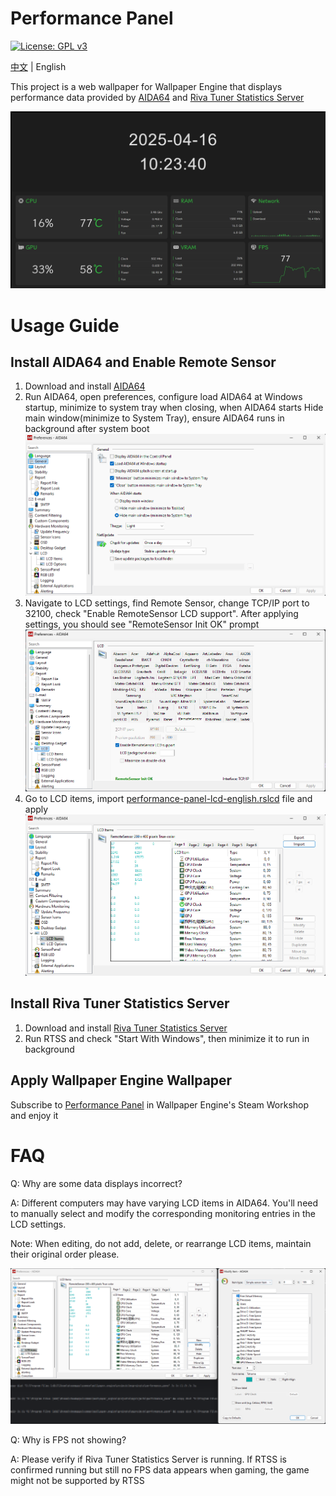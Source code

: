 # Performance Panel

[![License: GPL v3](https://img.shields.io/badge/License-GPLv3-blue.svg)](https://www.gnu.org/licenses/gpl-3.0)

[中文](./README.md) | English

This project is a web wallpaper for Wallpaper Engine that displays performance data provided by [AIDA64](https://www.aida64.com/downloads) and [Riva Tuner Statistics Server](https://www.guru3d.com/download/rtss-rivatuner-statistics-server-download/)

<img src="./assets/screenshot.png" alt="screenshot">

# Usage Guide

## Install AIDA64 and Enable Remote Sensor

1. Download and install [AIDA64](https://www.aida64.com/downloads)
2. Run AIDA64, open preferences, configure load AIDA64 at Windows startup, minimize to system tray when closing, when AIDA64 starts Hide main window(minimize to System Tray), ensure AIDA64 runs in background after system boot
   <img src="./assets/aida64-eng-1.png" alt="">
3. Navigate to LCD settings, find Remote Sensor, change TCP/IP port to 32100, check "Enable RemoteSensor LCD support". After applying settings, you should see "RemoteSensor Init OK" prompt
   <img src="./assets/aida64-eng-2.png" alt="">
4. Go to LCD items, import [performance-panel-lcd-english.rslcd](./public/performance-panel-lcd-english.rslcd) file and apply
   <img src="./assets/aida64-eng-3.png" alt="">

## Install Riva Tuner Statistics Server

1. Download and install [Riva Tuner Statistics Server](https://www.guru3d.com/download/rtss-rivatuner-statistics-server-download/)
2. Run RTSS and check "Start With Windows", then minimize it to run in background

## Apply Wallpaper Engine Wallpaper

Subscribe to [Performance Panel](https://steamcommunity.com/sharedfiles/filedetails/?id=3464821056) in Wallpaper Engine's Steam Workshop and enjoy it

# FAQ

Q: Why are some data displays incorrect?

A: Different computers may have varying LCD items in AIDA64. You'll need to manually select and modify the corresponding monitoring entries in the LCD settings.

Note: When editing, do not add, delete, or rearrange LCD items, maintain their original order please.

<img src="./assets/aida64-eng-4.png" />

Q: Why is FPS not showing?

A: Please verify if Riva Tuner Statistics Server is running. If RTSS is confirmed running but still no FPS data appears when gaming, the game might not be supported by RTSS